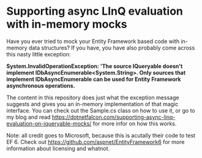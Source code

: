 # Supporting async LInQ evaluation with in-memory mocks

Have you ever tried to mock your Entity Framework based code with in-memory data structures? If you have, you have also probably come across this nasty little exception:

__System.InvalidOperationException: 'The source IQueryable doesn't implement IDbAsyncEnumerable<System.String>. Only sources that implement IDbAsyncEnumerable can be used for Entity Framework asynchronous operations.__

The content in this repository does just what the exception message suggests and gives you an in-memory implementation of that magic interface. You can check out the Sample.cs class on how to use it, or go to my blog and read https://dotnetfalcon.com/supporting-async-linq-evaluation-on-iqueryable-mocks/ for more infor on how this works.

Note: all credit goes to Microsoft, because this is acutally their code to test EF 6. Check out https://github.com/aspnet/EntityFramework6 for more information about licensing and whatnot.

